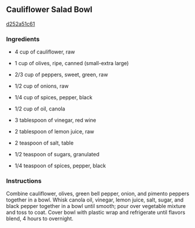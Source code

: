 ## Cauliflower Salad Bowl

[d252a51c61](http://allrecipes.com/recipe/cauliflower-salad-bowl/)

### Ingredients

 - 4 cup of cauliflower, raw

 - 1 cup of olives, ripe, canned (small-extra large)

 - 2/3 cup of peppers, sweet, green, raw

 - 1/2 cup of onions, raw

 - 1/4 cup of spices, pepper, black

 - 1/2 cup of oil, canola

 - 3 tablespoon of vinegar, red wine

 - 2 tablespoon of lemon juice, raw

 - 2 teaspoon of salt, table

 - 1/2 teaspoon of sugars, granulated

 - 1/4 teaspoon of spices, pepper, black

### Instructions

Combine cauliflower, olives, green bell pepper, onion, and pimento peppers together in a bowl. Whisk canola oil, vinegar, lemon juice, salt, sugar, and black pepper together in a bowl until smooth; pour over vegetable mixture and toss to coat. Cover bowl with plastic wrap and refrigerate until flavors blend, 4 hours to overnight.